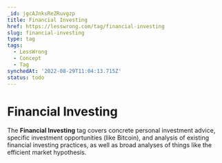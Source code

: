 ```yaml
---
_id: jgcAJnksReZRuvgzp
title: Financial Investing
href: https://lesswrong.com/tag/financial-investing
slug: financial-investing
type: tag
tags:
  - LessWrong
  - Concept
  - Tag
synchedAt: '2022-08-29T11:04:13.715Z'
status: todo
---
```


# Financial Investing

The **Financial Investing** tag covers concrete personal investment advice, specific investment opportunities (like Bitcoin), and analysis of existing financial investing practices, as well as broad analyses of things like the efficient market hypothesis.
